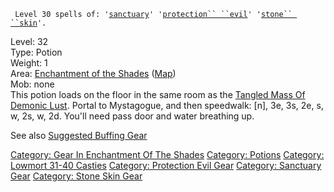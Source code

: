 ` Level 30 spells of: '`[`sanctuary`](Sanctuary.md "wikilink")`' '`[`protection`` ``evil`](Protection_Evil.md "wikilink")`' '`[`stone`` ``skin`](Stone_Skin.md "wikilink")`'.`

Level: 32  
Type: Potion  
Weight: 1  
Area: [Enchantment of the
Shades](:Category:_Enchantment_Of_The_Shades.md "wikilink")
([Map](Enchantment_Of_The_Shades_Map.md "wikilink"))  
Mob: none  
This potion loads on the floor in the same room as the [Tangled Mass Of
Demonic Lust](Tangled_Mass_Of_Demonic_Lust "wikilink"). Portal to
Mystagogue, and then speedwalk: \[n\], 3e, 3s, 2e, s, w, 2s, w, 2d.
You'll need pass door and water breathing up.

See also [Suggested Buffing
Gear](Suggested_Spellcasting_Gear#Suggested_Buffing_Gear.md "wikilink")

[Category: Gear In Enchantment Of The
Shades](Category:_Gear_In_Enchantment_Of_The_Shades "wikilink")
[Category: Potions](Category:_Potions "wikilink") [Category: Lowmort
31-40 Casties](Category:_Lowmort_31-40_Casties "wikilink") [Category:
Protection Evil Gear](Category:_Protection_Evil_Gear "wikilink")
[Category: Sanctuary Gear](Category:_Sanctuary_Gear "wikilink")
[Category: Stone Skin Gear](Category:_Stone_Skin_Gear "wikilink")
